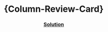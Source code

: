 <!-- Please update value in the {}  --> <h1 align="center">{Column-Review-Card}</h1> <div align="center"> <h3> <a href="https://3-column-preview-co.netlify.app/"> Solution </a> </h3> </div>
